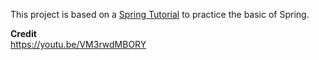 This project is based on a [Spring Tutorial](https://youtu.be/VM3rwdMBORY) to practice the basic of Spring.

**Credit**<br/>
https://youtu.be/VM3rwdMBORY